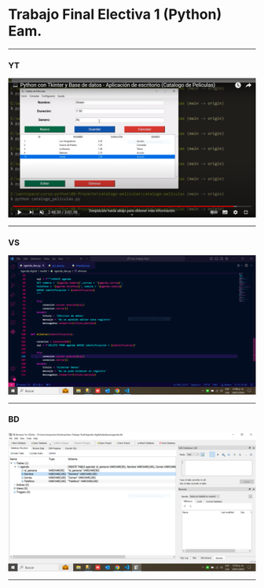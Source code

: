 
<h1>Trabajo Final Electiva 1 (Python) Eam.</h1>
<hr></hr>
<h3>YT</h3>
<img src="/Agenda digital/img/Captura.PNG" alt="...">
<hr></hr>
<h3>VS</h3>
<img src="/Agenda digital/img/CapturaVisual.PNG" alt="...">
<hr></hr>
<h3>BD</h3>
<img src="/Agenda digital/img/CapturaBasedeDatos.PNG" alt="...">
<hr></hr>